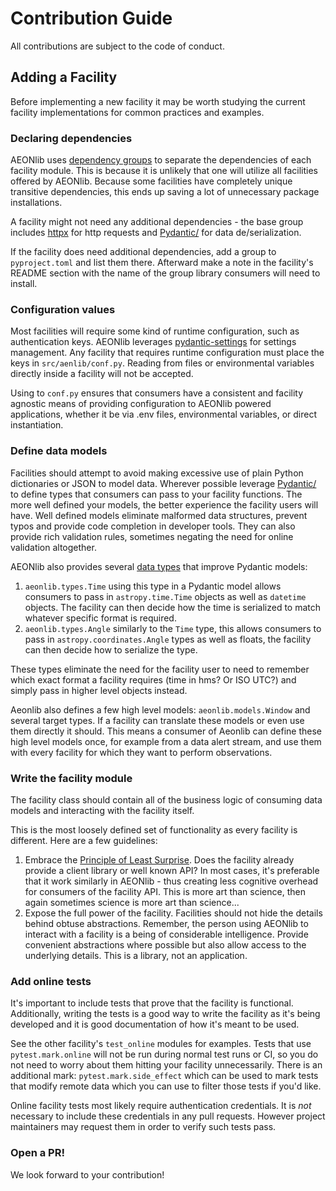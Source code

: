 # Contribution Guide
All contributions are subject to the code of conduct.

## Adding a Facility
Before implementing a new facility it may be worth studying the current facility implementations for common practices and examples.

### Declaring dependencies
AEONlib uses [dependency groups](https://peps.python.org/pep-0735/) to separate the dependencies of each facility module. This is because it is unlikely that one will utilize all facilities offered by AEONlib. Because some facilities have completely unique transitive dependencies, this ends up saving a lot of unnecessary package installations.

A facility might not need any additional dependencies - the base group includes [httpx](https://www.python-httpx.org/) for http requests and [Pydantic/](https://pydantic.dev/) for data de/serialization.

If the facility does need additional dependencies, add a group to `pyproject.toml` and list them there. Afterward make a note in the facility's README section with the name of the group library consumers will need to install.

### Configuration values
Most facilities will require some kind of runtime configuration, such as authentication keys. AEONlib leverages [pydantic-settings](https://docs.pydantic.dev/latest/concepts/pydantic_settings/) for settings management. Any facility that requires runtime configuration must place the keys in `src/aenlib/conf.py`. Reading from files or environmental variables directly inside a facility will not be accepted.

Using to `conf.py` ensures that consumers have a consistent and facility agnostic means of providing configuration to AEONlib powered applications, whether it be via .env files, environmental variables, or direct instantiation. 

### Define data models
Facilities should attempt to avoid making excessive use of plain Python dictionaries or JSON to model data. Wherever possible leverage [Pydantic/](https://pydantic.dev/) to define types that consumers can pass to your facility functions. The more well defined your models, the better experience the facility users will have. Well defined models eliminate malformed data structures, prevent typos and provide code completion in developer tools. They can also provide rich validation rules, sometimes negating the need for online validation altogether.

AEONlib also provides several [data types](https://github.com/AEONplus/AEONlib/blob/main/src/aeonlib/types.py) that improve Pydantic models:
1. `aeonlib.types.Time` using this type in a Pydantic model allows consumers to pass in `astropy.time.Time` objects as well as `datetime` objects. The facility can then decide how the time is serialized to match whatever specific format is required.
2. `aeonlib.types.Angle` similarly to the `Time` type, this allows consumers to pass in `astropy.coordinates.Angle` types as well as floats, the facility can then decide how to serialize the type.

These types eliminate the need for the facility user to need to remember which exact format a facility requires (time in hms? Or ISO UTC?) and simply pass in higher level objects instead.

Aeonlib also defines a few high level models: `aeonlib.models.Window` and several target types. If a facility can translate these models or even use them directly it should. This means a consumer of Aeonlib can define these high level models once, for example from a data alert stream, and use them with every facility for which they want to perform observations.

### Write the facility module
The facility class should contain all of the business logic of consuming data models and interacting with the facility itself.

This is the most loosely defined set of functionality as every facility is different. Here are a few guidelines:

1. Embrace the [Principle of Least Surprise](https://en.wikipedia.org/wiki/Principle_of_least_astonishment). Does the facility already provide a client library or well known API? In most cases, it's preferable that it work similarly in AEONlib - thus creating less cognitive overhead for consumers of the facility API. This is more art than science, then again sometimes science is more art than science...
2. Expose the full power of the facility. Facilities should not hide the details behind obtuse abstractions. Remember, the person using AEONlib to interact with a facility is a being of considerable intelligence. Provide convenient abstractions where possible but also allow access to the underlying details. This is a library, not an application.  

### Add online tests
It's important to include tests that prove that the facility is functional. Additionally, writing the tests is a good way to write the facility as it's being developed and it is good documentation of how it's meant to be used.

See the other facility's `test_online` modules for examples. Tests that use `pytest.mark.online` will not be run during normal test runs or CI, so you do not need to worry about them hitting your facility unnecessarily. There is an additional mark: `pytest.mark.side_effect` which can be used to mark tests that modify remote data which you can use to filter those tests if you'd like.

Online facility tests most likely require authentication credentials. It is _not_ necessary to include these credentials in any pull requests. However project maintainers may request them in order to verify such tests pass.

### Open a PR!
We look forward to your contribution!
 